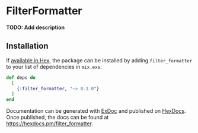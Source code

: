 # FilterFormatter

**TODO: Add description**

## Installation

If [available in Hex](https://hex.pm/docs/publish), the package can be installed
by adding `filter_formatter` to your list of dependencies in `mix.exs`:

```elixir
def deps do
  [
    {:filter_formatter, "~> 0.1.0"}
  ]
end
```

Documentation can be generated with [ExDoc](https://github.com/elixir-lang/ex_doc)
and published on [HexDocs](https://hexdocs.pm). Once published, the docs can
be found at <https://hexdocs.pm/filter_formatter>.

